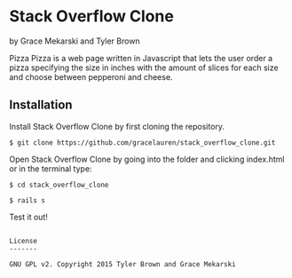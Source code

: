 Stack Overflow Clone
==============

by Grace Mekarski and Tyler Brown

Pizza Pizza is a web page written in Javascript that lets the user order a pizza specifying the size in inches with the amount of slices for each size and choose between pepperoni and cheese.

Installation
------------

Install Stack Overflow Clone by first cloning the repository.  
```
$ git clone https://github.com/gracelauren/stack_overflow_clone.git
```

Open Stack Overflow Clone by going into the folder and clicking index.html or in the terminal type:
```
$ cd stack_overflow_clone
```
```
$ rails s
```

Test it out!
```

License
-------

GNU GPL v2. Copyright 2015 Tyler Brown and Grace Mekarski
